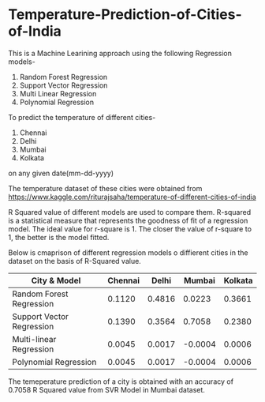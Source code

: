 # Temperature-Prediction-of-Cities-of-India

This is a Machine Learining approach using the following Regression models-
1) Random Forest Regression
2) Support Vector Regression
3) Multi Linear Regression
4) Polynomial Regression

To predict the temperature of different cities-
1) Chennai
2) Delhi
3) Mumbai
4) Kolkata

on any given date(mm-dd-yyyy)

The temperature dataset of these cities were obtained from https://www.kaggle.com/riturajsaha/temperature-of-different-cities-of-india

R Squared value of different models are used to compare them. R-squared is a statistical measure that represents the goodness of fit of a regression model. The ideal value for r-square is 1. The closer the value of r-square to 1, the better is the model fitted.

Below is cmaprison of different regression models o diffierent cities in the dataset on the basis of R-Squared value.

| City & Model | Chennai | Delhi | Mumbai | Kolkata |
| ------------- | ------------- | ------------- | ------------- | ------------- |
| Random Forest Regression  | 0.1120  | 0.4816  | 0.0223  | 0.3661  |
| Support Vector Regression  | 0.1390  | 0.3564  | 0.7058  | 0.2380  |
| Multi-linear Regression | 0.0045  | 0.0017  | -0.0004  | 0.0006  |
| Polynomial Regression  | 0.0045  | 0.0017  | -0.0004  | 0.0006  |

The temeperature prediction of a city is obtained with an accuracy of 0.7058 R Squared value from SVR Model in Mumbai dataset.
